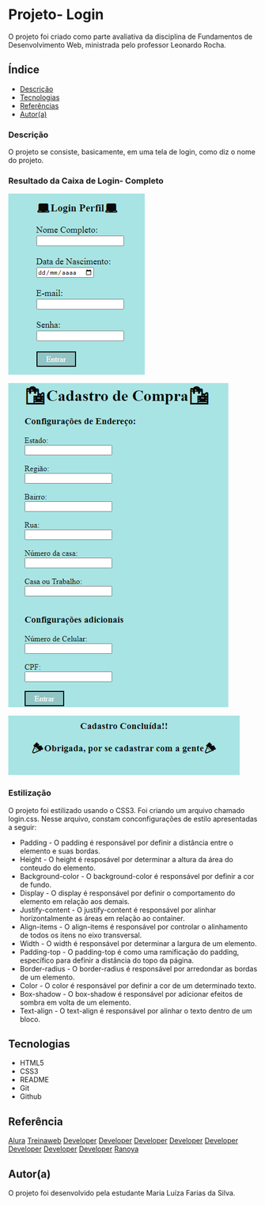 # Projeto- Login

O projeto foi criado como parte avaliativa da disciplina de Fundamentos de Desenvolvimento Web, ministrada pelo professor Leonardo Rocha.

## Índice

* [Descrição](#descrição)
* [Tecnologias](#tecnologias)
* [Referências](#referência)
* [Autor(a)](#autora)

### Descrição 

O projeto se consiste, basicamente, em uma tela de login, como diz o nome do projeto.

### Resultado da Caixa de Login- Completo

![Resultado do Projeto-Início](img/tela-inicial.PNG)

![Resultado do Projeto-Cadastro](img/tela-cadastro.PNG)

![Resultao do Projeto-Concluído](img/tela-final.PNG)

### Estilização

O projeto foi estilizado usando o CSS3. Foi criando um arquivo chamado login.css. Nesse arquivo, constam conconfigurações de estilo apresentadas a seguir:

* Padding - O padding é responsável por definir a distância entre o elemento e suas bordas.
* Height - O height é resposável por determinar a altura da área do conteudo do elemento.
* Background-color - O background-color é responsável por definir a cor de fundo.
* Display - O display é responsável por definir o comportamento do elemento em relação aos demais.
* Justify-content - O justify-content é responsável por alinhar horizontalmente as áreas em relação ao container.
* Align-items - O align-items é responsável por controlar o alinhamento de todos os itens no eixo transversal.
* Width - O width é responsável por determinar a largura de um elemento.
* Padding-top - O padding-top é como uma ramificação do padding, específico para definir a distância do topo da página.
* Border-radius - O border-radius é responsável por arredondar as bordas de um elemento.
* Color - O color é responsável por definir a cor de um determinado texto.
* Box-shadow - O box-shadow é responsável por adicionar efeitos de sombra em volta de um elemento.
* Text-align - O text-align é responsável por alinhar o texto dentro de um bloco.

## Tecnologias

* HTML5 
* CSS3
* README
* Git
* Github

## Referência

 [Alura](https://www.alura.com.br/artigos/css-border-estilizando-bordas-elementos-css#:~:text=border%2Dradius%20%3A,as%20bordas%20de%20um%20elemento.)
 [Treinaweb](https://www.treinaweb.com.br/blog/css-flexbox-um-guia-interativo-parte-1-containers?utm_source=&utm_medium=&utm_campaign=&utm_content=&gad_source=1&gclid=EAIaIQobChMI48nuj-vRiAMVkFhIAB2F7ytaEAAYASAAEgKRk_D_BwE)
[Developer](https://developer.mozilla.org/pt-BR/docs/Web/CSS/padding)
[Developer](https://developer.mozilla.org/en-US/docs/Web/CSS/height)
[Developer](https://developer.mozilla.org/en-US/docs/Web/CSS/background-color)
[Developer](https://developer.mozilla.org/en-US/docs/Web/CSS/align-items)
[Developer](https://developer.mozilla.org/en-US/docs/Web/CSS/width)
[Developer](https://developer.mozilla.org/en-US/docs/Web/CSS/width)
[Developer](https://developer.mozilla.org/en-US/docs/Web/CSS/color)
[Developer](https://developer.mozilla.org/en-US/docs/Web/CSS/box-shadow)
[Ranoya](https://www.ranoya.com/books/public/css/css-display.php#:~:text=O%20atributo%20display%20define%20o,separa%C3%A7%C3%A3o%20e%20organiza%C3%A7%C3%A3o%20do%20conte%C3%BAdo.)

## Autor(a)

O projeto foi desenvolvido pela estudante Maria Luíza Farias da Silva.